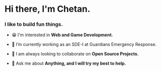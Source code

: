 <h1 align="left">Hi there, I'm Chetan.</h1>
<h3 align="left">I like to build fun things.</h3>

<!-- <h3 align="left">About Me 🚀 </h3>
I like to learn new things by building fun projects, 
I am passionate about anything that involves coding, be it Web Dev, Game Dev, or anything else. -->
- 😁 I'm interested in **Web and Game Development.**

- 🌱 I’m currently working as an SDE-I at Guardians Emergency Response.

- 👯 I am always looking to collaborate on **Open Source Projects.**

- 💬 Ask me about **Anything, and I will try my best to help.**






<!-- - 🤔 I’m looking for help with ... -->


<!-- - 😄 Pronouns: ... -->
<!-- - ⚡ Fun fact: ... -->


